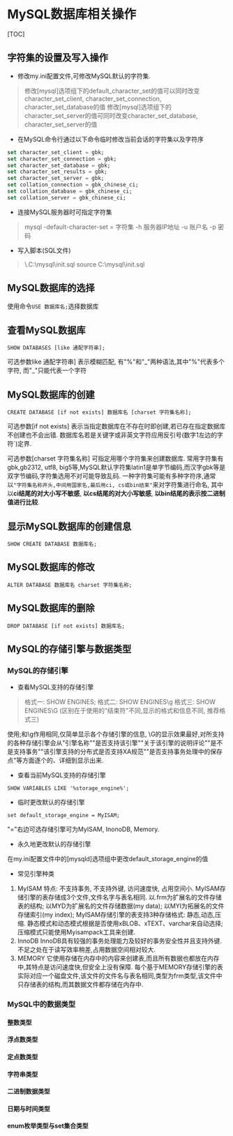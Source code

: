 # MySQL数据库相关操作

[TOC]

## 字符集的设置及写入操作

- 修改my.ini配置文件,可修改MySQL默认的字符集.

> 修改[mysql]选项组下的default_character_set的值可以同时改变character_set_client, character_set_connection, character_set_database的值
> 修改[mysql]选项组下的character_set_server的值可同时改变character_set_database, character_set_server的值

- 在MySQL命令行通过以下命令临时修改当前会话的字符集以及字符序

```sql
set character_set_client = gbk;
set character_set_connection = gbk;
set character_set_database = gbk;
set character_set_results = gbk;
set character_set_server = gbk;
set collation_connection = gbk_chinese_ci;
set collation_database = gbk_chinese_ci;
set collation_server = gbk_chinese_ci;
```

- 连接MySQL服务器时可指定字符集

> mysql -default-character-set = 字符集 -h 服务器IP地址 -u 账户名 -p 密码

- 写入脚本(SQL文件)

> \\.C:\mysql\init.sql
> source C:\mysql\init.sql

## MySQL数据库的选择

使用命令`USE 数据库名;`选择数据库

## 查看MySQL数据库

`SHOW DATABASES [like 通配字符串];`

可选参数like 通配字符串] 表示模糊匹配, 有\"%\"和\"\_\"两种语法,其中\"%\"代表多个字符, 而\"\_\"只能代表一个字符

## MySQL数据库的创建

`CREATE DATABASE [if not exists] 数据库名 [charset 字符集名称];`

可选参数[if not exists] 表示当指定数据库在不存在时即创建,若已存在指定数据库不创建也不会出错.
数据库名若是关键字或非英文字符应用反引号(数字1左边的字符\`)定界.

可选参数[charset 字符集名称] 可指定用哪个字符集来创建数据库.
常用字符集有gbk,gb2312, utf8, big5等,MySQL默认字符集latin1是单字节编码,而汉字gbk等是双字节编码,字符集选用不对可能导致乱码.
一种字符集可能有多种字符序,通常以`"字符集名称开头,中间用国家名,最后用ci, cs或bin结束"`来对字符集进行命名, 其中以**ci结尾的对大小写不敏感**, **以cs结尾的对大小写敏感**, **以bin结尾的表示按二进制值进行比较**.

## 显示MySQL数据库的创建信息

`SHOW CREATE DATABASE 数据库名;`

## MySQL数据库的修改

`ALTER DATABASE 数据库名 charset 字符集名称;`

## MySQL数据库的删除

`DROP DATABASE [if not exists] 数据库名;`

## MySQL的存储引擎与数据类型

### MySQL的存储引擎

- 查看MySQL支持的存储引擎

> 格式一: SHOW ENGINES;
> 格式二: SHOW ENGINES\g
> 格式三: SHOW ENGINES\G
> (区别在于使用的"结束符"不同,显示的格式和信息不同, 推荐格式三)

使用;和\g作用相同,仅简单显示各个存储引擎的信息, \G的显示效果最好,对所支持的各种存储引擎会从"引擎名称""是否支持该引擎""关于该引擎的说明评论""是不是支持事务""该引擎支持的分布式是否支持XA规范""是否支持事务处理中的保存点"等方面逐个的、详细到显示出来.

- 查看当前MySQL支持的存储引擎

`SHOW VARIABLES LIKE '%storage_engine%';`

- 临时更改默认的存储引擎

`set default_storage_engine = MyISAM;`

"="右边可选存储引擎可为MyISAM, InonoDB, Memory.

- 永久地更改默认的存储引擎

在my.ini配置文件中的[mysqld]选项组中更改default_storage_engine的值

- 常见引擎种类

1. MyISAM
   特点: 不支持事务, 不支持外键, 访问速度快, 占用空间小.
   MyISAM存储引擎的表存储成3个文件,文件名字与表名相同.
   以.frm为扩展名的文件存储表的结构;
   以MYD为扩展名的文件存储数据(my data);
   以MYI为拓展名的文件存储索引(my index);
   MyISAM存储引擎的表支持3种存储格式: 静态,动态,压缩.
   静态模式和动态模式根据是否使用xBLOB、xTEXT、varchar来自动选择;压缩模式只能使用Myisampack工具来创建.
2. InnoDB
   InnoDB具有较强的事务处理能力及较好的事务安全性并且支持外键.
   不足之处在于读写效率稍差,占用数据空间相对较大.
3. MEMORY
   它使用存储在内存中的内容来创建表,而且所有数据也都放在内存中,其特点是访问速度快,但安全上没有保障.
   每个基于MEMORY存储引擎的表实际对应一个磁盘文件,该文件的文件名与表名相同,类型为frm类型,该文件中只存储表的结构,而其数据文件都存储在内存中.

### MySQL中的数据类型

#### 整数类型

#### 浮点数类型

#### 定点数类型

#### 字符串类型

#### 二进制数据类型

#### 日期与时间类型

#### enum枚举类型与set集合类型
